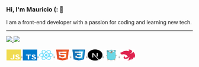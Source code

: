### Hi, I'm Mauricio (:  👋 
I am a front-end developer with a passion for coding and learning new tech.

---

 <div>
  <a href="https://github.com/mauriciofsnts">
  <img height="180em" src="https://github-readme-stats.vercel.app/api?username=mauriciofsnts&show_icons=true&theme=react&include_all_commits=true&count_private=true"/>
  <img height="180em" src="https://github-readme-stats.vercel.app/api/top-langs/?username=mauriciofsnts&layout=compact&langs_count=7&theme=react"/>
</div>
 
 
<div style="display: inline_block">
  <br>
  <img align="center" height="30" width="40" src="https://raw.githubusercontent.com/devicons/devicon/master/icons/javascript/javascript-plain.svg">
  <img align="center" height="30" width="40" src="https://raw.githubusercontent.com/devicons/devicon/master/icons/typescript/typescript-plain.svg">
  <img align="center" height="30" width="40" src="https://raw.githubusercontent.com/devicons/devicon/master/icons/react/react-original.svg">
  <img align="center" height="30" width="40" src="https://raw.githubusercontent.com/devicons/devicon/master/icons/html5/html5-original.svg">
  <img align="center" height="30" width="40" src="https://raw.githubusercontent.com/devicons/devicon/master/icons/css3/css3-original.svg"> 
  <img align="center" height="30" width="40" src="https://raw.githubusercontent.com/devicons/devicon/master/icons/nextjs/nextjs-original.svg">  
  <img align="center" height="30" width="40" src="https://raw.githubusercontent.com/devicons/devicon/master/icons/go/go-original.svg">  
  <img align="center" height="30" width="40" src="https://raw.githubusercontent.com/devicons/devicon/master/icons/nestjs/nestjs-plain.svg">  
</div>

<!--
**mauriciofsnts/mauriciofsnts** is a ✨ _special_ ✨ repository because its `README.md` (this file) appears on your GitHub profile.

Here are some ideas to get you started:

- 🔭 I’m currently working on ...
- 🌱 I’m currently learning ...
- 👯 I’m looking to collaborate on ...
- 🤔 I’m looking for help with ...
- 💬 Ask me about ...
- 📫 How to reach me: ...
- 😄 Pronouns: ...
- ⚡ Fun fact: ...
-->
